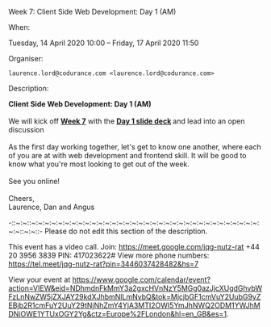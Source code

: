 Week 7: Client Side Web Development: Day 1 (AM)

When:
	

Tuesday, 14 April 2020 10:00 – Friday, 17 April 2020 11:50

Organiser:
	

	laurence.lord@codurance.com <laurence.lord@codurance.com>

Description:
	

<b>Client Side Web Development: Day 1 (AM)</b><br><br>We will kick off&nbsp;<a href="https://github.com/codurance/apprenticeship/wiki/Week-7"><b>Week 7</b></a>&nbsp;with the&nbsp;<b><a href="https://docs.google.com/presentation/d/1H9n0WWakr1B_GaxT39trA6NxthIfEb_-lfgaXtMQASQ">Day 1 slide deck</a>&nbsp;</b>and lead into an open discussion<br><br>As the first day working together, let's get to know one another, where each of you are at with web development and frontend skill. It will be good to know what you're most looking to get out of the week.<br><br>See you online!<br><br>Cheers,<br>Laurence, Dan and Angus

-::~:~::~:~:~:~:~:~:~:~:~:~:~:~:~:~:~:~:~:~:~:~:~:~:~:~:~:~:~:~:~:~:~:~:~:~:~:~::~:~::-
Please do not edit this section of the description.

This event has a video call.
Join: https://meet.google.com/jqg-nutz-rat
+44 20 3956 3839 PIN: 417023622#
View more phone numbers: https://tel.meet/jqg-nutz-rat?pin=3446037428482&hs=7

View your event at https://www.google.com/calendar/event?action=VIEW&eid=NDhmdnFkMmY3a2gxcHVnNzY5MGg0azJjcXUgdGhvbWFzLnNwZW5jZXJAY29kdXJhbmNlLmNvbQ&tok=MjcjbGF1cmVuY2UubG9yZEBjb2R1cmFuY2UuY29tNjNhZmY4YjA3MTI2OWI5YmJhNWQ2ODM1YWJhMDNiOWE1YTUxOGY2Yg&ctz=Europe%2FLondon&hl=en_GB&es=1.